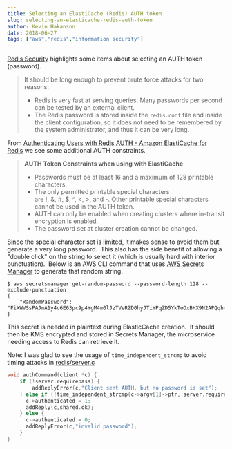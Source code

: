 ```yaml
---
title: Selecting an ElastiCache (Redis) AUTH token
slug: selecting-an-elasticache-redis-auth-token
author: Kevin Hakanson
date: 2018-06-27
tags: ["aws","redis","information security"]
---
```

[Redis Security](https://redis.io/topics/security) highlights some items about selecting an AUTH token (password).

> It should be long enough to prevent brute force attacks for two reasons:
> 
> * Redis is very fast at serving queries. Many passwords per second can be tested by an external client.
> * The Redis password is stored inside the `redis.conf` file and inside the client configuration, so it does not need to be remembered by the system administrator, and thus it can be very long.

From [Authenticating Users with Redis AUTH - Amazon ElastiCache for Redis](https://docs.aws.amazon.com/AmazonElastiCache/latest/red-ug/auth.html) we see some additional AUTH constraints.

> **AUTH Token Constraints when using with ElastiCache**
> * Passwords must be at least 16 and a maximum of 128 printable characters.
> * The only permitted printable special characters are !, &, #, $, ^, <, >, and -. Other printable special characters cannot be used in the AUTH token.
> * AUTH can only be enabled when creating clusters where in-transit encryption is enabled.
> * The password set at cluster creation cannot be changed.

Since the special character set is limited, it makes sense to avoid them but generate a very long password.  This also has the side benefit of allowing a "double click" on the string to select it (which is usually hard with interior punctuation).  Below is an AWS CLI command that uses [AWS Secrets Manager](https://aws.amazon.com/secrets-manager/) to generate that random string.

```console
$ aws secretsmanager get-random-password --password-length 128 --exclude-punctuation 
{
    "RandomPassword": "FiXWVSsPAJmA1y4c6E63pc9p4YgM4m0lJzTVeRZD0hyJTiYPqZD5YkToDxBHX9N2APQqhnqVXYNipIkErKByFD9Gx38rbF5vE80z28u2v9NGD9vZz6GtgnElS1yqAfMk"
}
```

This secret is needed in plaintext during ElasticCache creation.  It should then be KMS encrypted and stored  in Secrets Manager, the microservice needing access to Redis can retrieve it.

Note: I was glad to see the usage of `time_independent_strcmp` to avoid timing attacks in [redis/server.c](https://github.com/antirez/redis/blob/3.2/src/server.c#L2683)

```c
void authCommand(client *c) {
    if (!server.requirepass) {
        addReplyError(c,"Client sent AUTH, but no password is set");
    } else if (!time_independent_strcmp(c->argv[1]->ptr, server.requirepass)) {
      c->authenticated = 1;
      addReply(c,shared.ok);
    } else {
      c->authenticated = 0;
      addReplyError(c,"invalid password");
    }
}
```